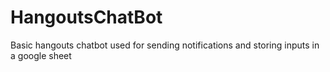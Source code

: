 # HangoutsChatBot
Basic hangouts chatbot used for sending notifications and storing inputs in a google sheet
